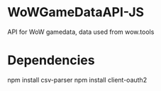 # WoWGameDataAPI-JS
API for WoW gamedata, data used from wow.tools

# Dependencies

npm install csv-parser
npm install client-oauth2

